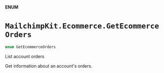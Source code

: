 **ENUM**

# `MailchimpKit.Ecommerce.GetEcommerceOrders`

```swift
enum GetEcommerceOrders
```

List account orders

Get information about an account's orders.
